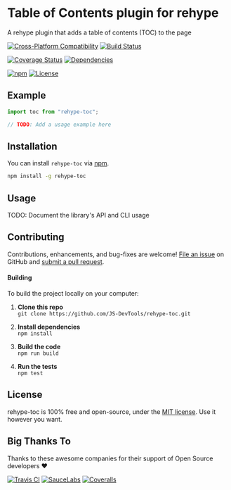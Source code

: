 # Table of Contents plugin for rehype
A rehype plugin that adds a table of contents (TOC) to the page

[![Cross-Platform Compatibility](https://jsdevtools.org/img/badges/os-badges.svg)](https://travis-ci.com/JS-DevTools/rehype-toc)
[![Build Status](https://api.travis-ci.com/JS-DevTools/rehype-toc.svg?branch=master)](https://travis-ci.com/JS-DevTools/rehype-toc)

[![Coverage Status](https://coveralls.io/repos/github/JS-DevTools/rehype-toc/badge.svg?branch=master)](https://coveralls.io/github/JS-DevTools/rehype-toc)
[![Dependencies](https://david-dm.org/JS-DevTools/rehype-toc.svg)](https://david-dm.org/JS-DevTools/rehype-toc)

[![npm](https://img.shields.io/npm/v/rehype-toc.svg)](https://www.npmjs.com/package/rehype-toc)
[![License](https://img.shields.io/npm/l/rehype-toc.svg)](LICENSE)



Example
--------------------------

```javascript
import toc from "rehype-toc";

// TODO: Add a usage example here
```



Installation
--------------------------
You can install `rehype-toc` via [npm](https://docs.npmjs.com/about-npm/).

```bash
npm install -g rehype-toc
```



Usage
--------------------------
TODO: Document the library's API and CLI usage



Contributing
--------------------------
Contributions, enhancements, and bug-fixes are welcome!  [File an issue](https://github.com/JS-DevTools/rehype-toc/issues) on GitHub and [submit a pull request](https://github.com/JS-DevTools/rehype-toc/pulls).

#### Building
To build the project locally on your computer:

1. __Clone this repo__<br>
`git clone https://github.com/JS-DevTools/rehype-toc.git`

2. __Install dependencies__<br>
`npm install`

3. __Build the code__<br>
`npm run build`

4. __Run the tests__<br>
`npm test`



License
--------------------------
rehype-toc is 100% free and open-source, under the [MIT license](LICENSE). Use it however you want.



Big Thanks To
--------------------------
Thanks to these awesome companies for their support of Open Source developers ❤

[![Travis CI](https://jsdevtools.org/img/badges/travis-ci.svg)](https://travis-ci.com)
[![SauceLabs](https://jsdevtools.org/img/badges/sauce-labs.svg)](https://saucelabs.com)
[![Coveralls](https://jsdevtools.org/img/badges/coveralls.svg)](https://coveralls.io)
